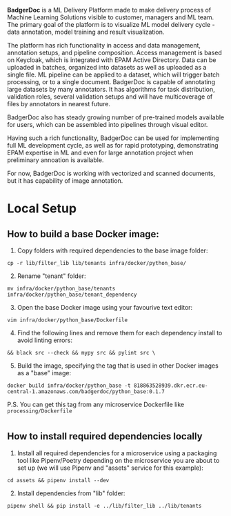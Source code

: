 **BadgerDoc** is a ML Delivery Platform made to make delivery process of Machine Learning Solutions visible to customer,
managers and ML team. The primary goal of the platform is to visualize ML model delivery cycle -  data annotation, 
model training and result visualization.

The platform has rich functionality in access and data management, annotation setups, and pipeline composition.
Access management is based on Keycloak, which is integrated with EPAM Active Directory.
Data can be uploaded in batches, organized into datasets as well as uploaded as a single file.
ML pipeline can be applied to a dataset, which will trigger batch processing, or to a single document.
BadgerDoc is capable of annotating large datasets by many annotators. It has algorithms for task distribution,
validation roles, several validation setups and will have multicoverage of files by annotators in nearest future.

BadgerDoc also has steady growing number of pre-trained models available for users, which can be assembled into pipelines through visual editor. 

Having such a rich functionality, BadgerDoc can be used for implementing full ML development cycle,
as well as for rapid prototyping, demonstrating EPAM expertise in ML and even for large annotation
project when preliminary annoation is available. 

For now, BadgerDoc is working with vectorized and scanned documents, but it has capability of image annotation.

#
# Local Setup
## How to build a base Docker image:

1. Copy folders with required dependencies to the base image folder:
```
cp -r lib/filter_lib lib/tenants infra/docker/python_base/
```
2. Rename "tenant" folder:
```
mv infra/docker/python_base/tenants infra/docker/python_base/tenant_dependency
```
3. Open the base Docker image using your favourive text editor:
```
vim infra/docker/python_base/Dockerfile
```
4. Find the following lines and remove them for each dependency install to avoid linting errors:
```
&& black src --check && mypy src && pylint src \
```
5. Build the image, specifying the tag that is used in other Docker images as a "base" image:
```
docker build infra/docker/python_base -t 818863528939.dkr.ecr.eu-central-1.amazonaws.com/badgerdoc/python_base:0.1.7
```
P.S. You can get this tag from any microservice Dockerfile like ```processing/Dockerfile```

#
## How to install required dependencies locally

1. Install all required dependencies for a microservice using a packaging tool like Pipenv/Poetry depending on the microservice you are about to set up (we will use Pipenv and "assets" service for this example):
```
cd assets && pipenv install --dev
```
2. Install dependencies from "lib" folder:
```
pipenv shell && pip install -e ../lib/filter_lib ../lib/tenants
```
